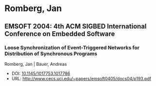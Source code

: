 # Romberg, Jan

## EMSOFT 2004: 4th ACM SIGBED International Conference on Embedded Software

### Loose Synchronization of Event-Triggered Networks for Distribution of Synchronous Programs
Romberg, Jan | Bauer, Andreas
* DOI: [10.1145/1017753.1017786](https://doi.org/10.1145/1017753.1017786)
* URL: <http://www.cecs.uci.edu/~papers/emsoft0405/docs04/p193.pdf>

